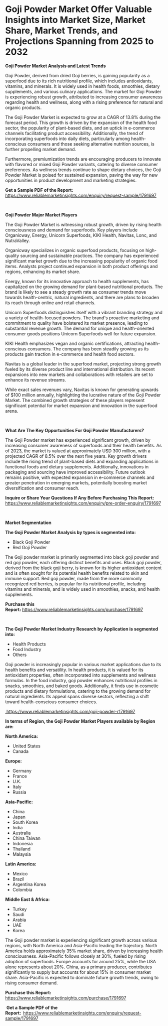 <p><h1>Goji Powder Market Offer Valuable Insights into Market Size, Market Share, Market Trends, and Projections Spanning from 2025 to 2032</h1></p><p><strong>Goji Powder Market Analysis and Latest Trends</strong></p>
<p><p>Goji Powder, derived from dried Goji berries, is gaining popularity as a superfood due to its rich nutritional profile, which includes antioxidants, vitamins, and minerals. It is widely used in health foods, smoothies, dietary supplements, and various culinary applications. The market for Goji Powder is experiencing robust growth, attributed to increasing consumer awareness regarding health and wellness, along with a rising preference for natural and organic products.</p><p>The Goji Powder Market is expected to grow at a CAGR of 13.8% during the forecast period. This growth is driven by the expansion of the health food sector, the popularity of plant-based diets, and an uptick in e-commerce channels facilitating product accessibility. Additionally, the trend of incorporating superfoods into daily diets, particularly among health-conscious consumers and those seeking alternative nutrition sources, is further propelling market demand.</p><p>Furthermore, premiumization trends are encouraging producers to innovate with flavored or mixed Goji Powder variants, catering to diverse consumer preferences. As wellness trends continue to shape dietary choices, the Goji Powder Market is poised for sustained expansion, paving the way for new opportunities in product development and marketing strategies.</p></p>
<p><strong>Get a Sample PDF of the Report:&nbsp;</strong> <a href="https://www.reliablemarketinsights.com/enquiry/request-sample/1791697?utm_campaign=2738&utm_medium=2&utm_source=Github&utm_content=ia&utm_term=16042025&utm_id=goji-powder">https://www.reliablemarketinsights.com/enquiry/request-sample/1791697</a></p>
<p>&nbsp;</p>
<p><strong>Goji Powder Major Market Players</strong></p>
<p><p>The Goji Powder Market is witnessing robust growth, driven by rising health consciousness and demand for superfoods. Key players include Organicway, Energy, Unicorn Superfoods, KIKI Health, Navitas, Lonc, and NutraValley. </p><p>Organicway specializes in organic superfood products, focusing on high-quality sourcing and sustainable practices. The company has experienced significant market growth due to the increasing popularity of organic food items. Analysts project continued expansion in both product offerings and regions, enhancing its market share.</p><p>Energy, known for its innovative approach to health supplements, has capitalized on the growing demand for plant-based nutritional products. The brand is likely to see a steady growth rate as consumer trends move towards health-centric, natural ingredients, and there are plans to broaden its reach through online and retail channels.</p><p>Unicorn Superfoods distinguishes itself with a vibrant branding strategy and a variety of health-focused powders. The brand's proactive marketing and commitment to quality have bolstered its market presence, leading to substantial revenue growth. The demand for unique and health-oriented consumer goods positions Unicorn Superfoods well for future expansion.</p><p>KIKI Health emphasizes vegan and organic certifications, attracting health-conscious consumers. The company has been steadily growing as its products gain traction in e-commerce and health food sectors.</p><p>Navitas is a global leader in the superfood market, projecting strong growth fueled by its diverse product line and international distribution. Its recent expansions into new markets and collaborations with retailers are set to enhance its revenue streams.</p><p>While exact sales revenues vary, Navitas is known for generating upwards of $100 million annually, highlighting the lucrative nature of the Goji Powder Market. The combined growth strategies of these players represent significant potential for market expansion and innovation in the superfood arena.</p></p>
<p>&nbsp;</p>
<p><strong>What Are The Key Opportunities For Goji Powder Manufacturers?</strong></p>
<p><p>The Goji Powder market has experienced significant growth, driven by increasing consumer awareness of superfoods and their health benefits. As of 2023, the market is valued at approximately USD 300 million, with a projected CAGR of 8.5% over the next five years. Key growth drivers include the rising trend of plant-based diets and expanding applications in functional foods and dietary supplements. Additionally, innovations in packaging and sourcing have improved accessibility. Future outlook remains positive, with expected expansion in e-commerce channels and greater penetration in emerging markets, potentially boosting market diversification and consumer reach.</p></p>
<p><strong>Inquire or Share Your Questions If Any Before Purchasing This Report:</strong> <a href="https://www.reliablemarketinsights.com/enquiry/pre-order-enquiry/1791697?utm_campaign=2738&utm_medium=2&utm_source=Github&utm_content=ia&utm_term=16042025&utm_id=goji-powder">https://www.reliablemarketinsights.com/enquiry/pre-order-enquiry/1791697</a></p>
<p>&nbsp;</p>
<p><strong>Market Segmentation</strong></p>
<p><strong>The Goji Powder Market Analysis by types is segmented into:</strong></p>
<p><ul><li>Black Goji Powder</li><li>Red Goji Powder</li></ul></p>
<p><p>The Goji powder market is primarily segmented into black goji powder and red goji powder, each offering distinct benefits and uses. Black goji powder, derived from the black goji berry, is known for its higher antioxidant content and is often sought for its potential health benefits related to skin and immune support. Red goji powder, made from the more commonly recognized red berries, is popular for its nutritional profile, including vitamins and minerals, and is widely used in smoothies, snacks, and health supplements.</p></p>
<p><strong>Purchase this Report:&nbsp;</strong><a href="https://www.reliablemarketinsights.com/purchase/1791697?utm_campaign=2738&utm_medium=2&utm_source=Github&utm_content=ia&utm_term=16042025&utm_id=goji-powder">https://www.reliablemarketinsights.com/purchase/1791697</a></p>
<p>&nbsp;</p>
<p><strong>The Goji Powder Market Industry Research by Application is segmented into:</strong></p>
<p><ul><li>Health Products</li><li>Food Industry</li><li>Others</li></ul></p>
<p><p>Goji powder is increasingly popular in various market applications due to its health benefits and versatility. In health products, it is valued for its antioxidant properties, often incorporated into supplements and wellness formulas. In the food industry, goji powder enhances nutritional profiles in snacks, smoothies, and baked goods. Additionally, it finds use in cosmetic products and dietary formulations, catering to the growing demand for natural ingredients. Its appeal spans diverse sectors, reflecting a shift toward health-conscious consumer choices.</p></p>
<p><a href="https://www.reliablemarketinsights.com/goji-powder-r1791697?utm_campaign=2738&utm_medium=2&utm_source=Github&utm_content=ia&utm_term=16042025&utm_id=goji-powder">&nbsp;https://www.reliablemarketinsights.com/goji-powder-r1791697</a></p>
<p><strong>In terms of Region, the Goji Powder Market Players available by Region are:</strong></p>
<p>
    <p> <strong> North America: </strong>
        <ul>
            <li>United States</li>
            <li>Canada</li>
        </ul>
        </p> 
    <p> <strong> Europe: </strong>
        <ul>
            <li>Germany</li>
            <li>France</li>
            <li>U.K.</li>
            <li>Italy</li>
            <li>Russia</li>
        </ul>
        </p> 
    <p> <strong> Asia-Pacific: </strong>
        <ul>
            <li>China</li>
            <li>Japan</li>
            <li>South Korea</li>
            <li>India</li>
            <li>Australia</li>
            <li>China Taiwan</li>
            <li>Indonesia</li>
            <li>Thailand</li>
            <li>Malaysia</li>
        </ul>
        </p> 
    <p> <strong> Latin America: </strong>
        <ul>
            <li>Mexico</li>
            <li>Brazil</li>
            <li>Argentina Korea</li>
            <li>Colombia</li>
        </ul>
        </p> 
    <p> <strong> Middle East & Africa: </strong>
        <ul>
            <li>Turkey</li>
            <li>Saudi</li>
            <li>Arabia</li>
            <li>UAE</li>
            <li>Korea</li>
        </ul>
    </p>
    </p>
<p><p>The Goji powder market is experiencing significant growth across various regions, with North America and Asia-Pacific leading the trajectory. North America holds approximately 35% market share, driven by increasing health consciousness. Asia-Pacific follows closely at 30%, fueled by rising adoption of superfoods. Europe accounts for around 25%, while the USA alone represents about 20%. China, as a primary producer, contributes significantly to supply but accounts for about 15% in consumer market share. Asia-Pacific is expected to dominate future growth trends, owing to rising consumer demand.</p></p>
<p><strong>Purchase this Report: </strong><a href="https://www.reliablemarketinsights.com/purchase/1791697?utm_campaign=2738&utm_medium=2&utm_source=Github&utm_content=ia&utm_term=16042025&utm_id=goji-powder">https://www.reliablemarketinsights.com/purchase/1791697</a></p>
<p>&nbsp;<strong>Get a Sample PDF of the Report:&nbsp;&nbsp;</strong><a href="https://www.reliablemarketinsights.com/enquiry/request-sample/1791697?utm_campaign=2738&utm_medium=2&utm_source=Github&utm_content=ia&utm_term=16042025&utm_id=goji-powder">https://www.reliablemarketinsights.com/enquiry/request-sample/1791697</a></p>
<p><strong></strong></p>
<p><p></p><p></p><p></p></p>